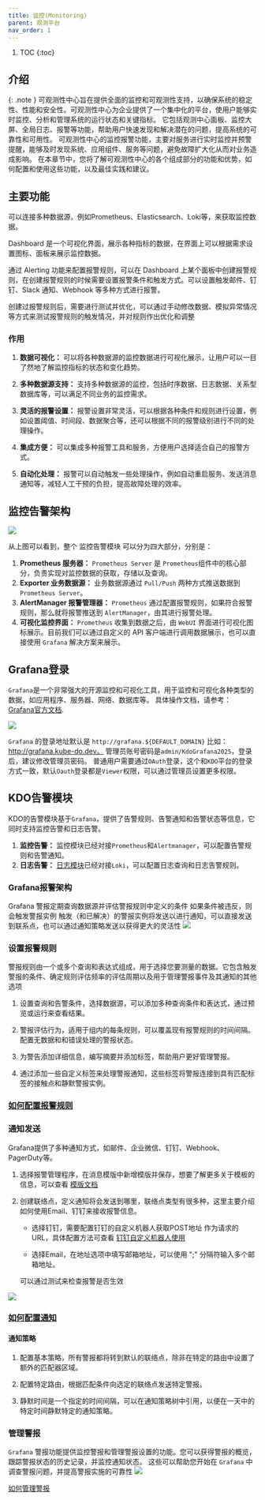 ```yaml
---
title: 监控(Monitoring)
parent: 观测平台
nav_order: 1
---
```


1. TOC
{:toc}


## 介绍
{: .note }
可观测性中心旨在提供全面的监控和可观测性支持，以确保系统的稳定性、性能和安全性。可观测性中心为企业提供了一个集中化的平台，使用户能够实时监控、分析和管理系统的运行状态和关键指标。
它包括观测中心面板、监控大屏、全局日志、报警等功能，帮助用户快速发现和解决潜在的问题，提高系统的可靠性和可用性。
可观测性中心的监控报警功能，主要对服务进行实时监控并预警提醒，能够及时发现系统、应用组件、服务等问题，避免故障扩大化从而对业务造成影响。
在本章节中，您将了解可观测性中心的各个组成部分的功能和优势，如何配置和使用这些功能，以及最佳实践和建议。

## 主要功能

可以连接多种数据源，例如Prometheus、Elasticsearch、Loki等，来获取监控数据。

Dashboard 是一个可视化界面，展示各种指标的数据，在界面上可以根据需求设置图标、面板来展示监控数据。

通过 Alerting 功能来配置报警规则，可以在 Dashboard 上某个面板中创建报警规则，在创建报警规则的时候需要设置报警条件和触发方式。可以设置触发邮件、钉钉、Slack 通知、Webhook 等多种方式进行报警。

创建过报警规则后，需要进行测试并优化，可以通过手动修改数据、模拟异常情况等方式来测试报警规则的触发情况，并对规则作出优化和调整

### 作用
1. **数据可视化：** 可以将各种数据源的监控数据进行可视化展示，让用户可以一目了然地了解监控指标的状态和变化趋势。

2. **多种数据源支持：** 支持多种数据源的监控，包括时序数据、日志数据、关系型数据库等，可以满足不同业务的监控需求。

3. **灵活的报警设置：** 报警设置非常灵活，可以根据各种条件和规则进行设置，例如设置阈值、时间段、数据聚合等，还可以根据不同的报警级别进行不同的处理操作。

4. **集成方便：** 可以集成多种报警工具和服务，方便用户选择适合自己的报警方式。

5. **自动化处理：** 报警可以自动触发一些处理操作，例如自动重启服务、发送消息通知等，减轻人工干预的负担，提高故障处理的效率。



## 监控告警架构
![](imgs/prometheus-architecture.gif)

从上图可以看到，整个 监控告警模块 可以分为四大部分，分别是：

1. **Prometheus 服务器：** `Prometheus Server` 是 `Prometheus`组件中的核心部分，负责实现对监控数据的获取，存储以及查询。
2. **Exporter 业务数据源：** 业务数据源通过 `Pull/Push` 两种方式推送数据到 `Prometheus Server`。
3. **AlertManager 报警管理器：** `Prometheus` 通过配置报警规则，如果符合报警规则，那么就将报警推送到 `AlertManager`，由其进行报警处理。
4. **可视化监控界面：** `Prometheus` 收集到数据之后，由 `WebUI` 界面进行可视化图标展示。目前我们可以通过自定义的 API 客户端进行调用数据展示，也可以直接使用 `Grafana` 解决方案来展示。


## Grafana登录

`Grafana`是一个非常强大的开源监控和可视化工具，用于监控和可视化各种类型的数据，如应用程序、服务器、网络、数据库等。
具体操作文档，请参考：[Grafana官方文档](https://grafana.org.cn/docs/grafana/latest/).

![](imgs/login.png)

`Grafana` 的登录地址默认是 `http://grafana.${DEFAULT_DOMAIN}` 比如： http://grafana.kube-do.dev。
管理员账号密码是`admin/KdoGrafana2025`，登录后，建议修改管理员密码。
普通用户需要通过`OAuth`登录，这个和`KDO`平台的登录方式一致，默认`Oauth`登录都是`Viewer`权限，可以通过管理员设置更多权限。


## KDO告警模块
KDO的告警模块基于`Grafana`，提供了告警规则、告警通知和告警状态等信息，它同时支持监控告警和日志告警。 
1. **监控告警：** 监控模块已经对接`Prometheus`和`Alertmanager`，可以配置告警规则和告警通知。
2. **日志告警：** [日志模块](../logging)已经对接`Loki`，可以配置日志查询和日志告警规则。

### Grafana报警架构
Grafana 警报定期查询数据源并评估警报规则中定义的条件
如果条件被违反，则会触发警报实例
触发（和已解决）的警报实例将发送以进行通知，可以直接发送到联系点，也可以通过通知策略发送以获得更大的灵活性
![](imgs/how-notification-templates-works.png)

### 设置报警规则
警报规则由一个或多个查询和表达式组成，用于选择您要测量的数据。它包含触发警报的条件、确定规则评估频率的评估周期以及用于管理警报事件及其通知的其他选项


1. 设置查询和告警条件，选择数据源，可以添加多种查询条件和表达式，通过预览或运行来查看结果。

2. 警报评估行为，适用于组内的每条规则，可以覆盖现有报警规则的时间间隔。配置无数据和和错误处理的警报状态。

3. 为警告添加详细信息，编写摘要并添加标签，帮助用户更好管理警报。

4. 通过添加一些自定义标签来处理警报通知，这些标签将警报连接到具有匹配标签的接触点和静默警报实例。

### [如何配置报警规则](https://grafana.org.cn/docs/grafana/latest/alerting/alerting-rules/)


### 通知发送

Grafana提供了多种通知方式，如邮件、企业微信、钉钉、Webhook、PagerDuty等。
1. 选择报警管理程序，在消息模版中新增模版并保存，想要了解更多关于模板的信息，可以查看 [模版文档](https://grafana.org.cn/docs/grafana/latest/alerting/fundamentals/templates/)

2. 创建联络点，定义通知将会发送到哪里，联络点类型有很多种，这里主要介绍如何使用Email、钉钉来接收报警信息。

    - 选择钉钉，需要配置钉钉的自定义机器人获取POST地址 作为请求的URL，具体配置方法可查看 [钉钉自定义机器人使用](https://open.dingtalk.com/document/orgapp/custom-bot-creation-and-installation)
   
    - 选择Email，在地址选项中填写邮箱地址，可以使用 ";" 分隔符输入多个邮箱地址。

   可以通过测试来检查报警是否生效

![](imgs/notification-routing.png)

### [如何配置通知](https://grafana.org.cn/docs/grafana/latest/alerting/configure-notifications/)

#### 通知策略
1. 配置基本策略，所有警报都将转到默认的联络点，除非在特定的路由中设置了额外的匹配器区域。

2. 配置特定路由，根据匹配条件向选定的联络点发送特定警报。

3. 静默时间是一个指定的时间间隔，可以在通知策略树中引用，以便在一天中的特定时间静默特定的通知策略。

### 管理警报
`Grafana` 警报功能提供监控警报和管理警报设置的功能。您可以获得警报的概览，跟踪警报状态的历史记录，并监控通知状态。
这些可以帮助您开始在 `Grafana` 中调查警报问题，并提高警报实施的可靠性
![](imgs/alert-history-page.png)

[如何管理警报](https://grafana.org.cn/docs/grafana/latest/alerting/monitor-status/)





